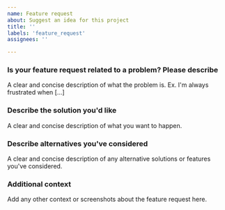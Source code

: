 ```yaml
---
name: Feature request
about: Suggest an idea for this project
title: ''
labels: 'feature_request'
assignees: ''

---
```


### Is your feature request related to a problem? Please describe

A clear and concise description of what the problem is. Ex. I'm always frustrated when [...]

### Describe the solution you'd like

A clear and concise description of what you want to happen.

### Describe alternatives you've considered

A clear and concise description of any alternative solutions or features you've considered.

### Additional context

Add any other context or screenshots about the feature request here.
